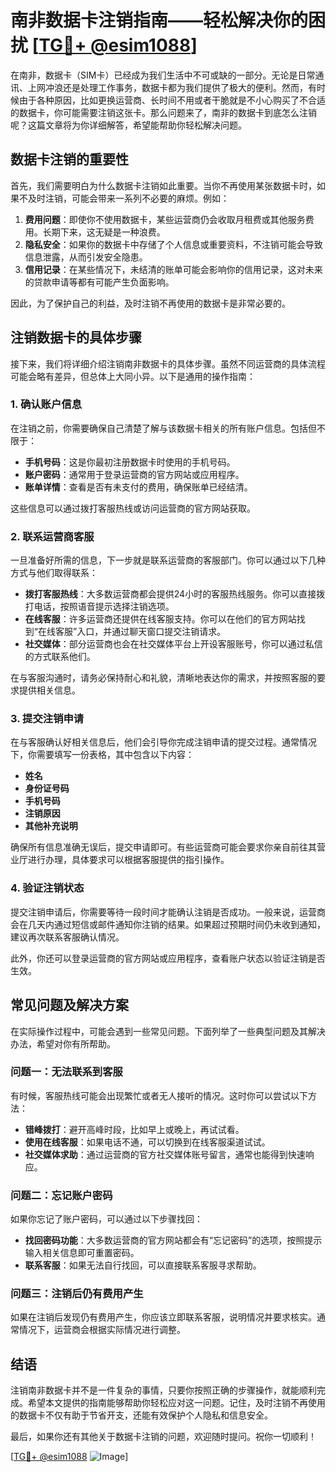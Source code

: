 # 南非数据卡注销指南——轻松解决你的困扰 [[TG💪+ @esim1088](https://t.me/s/esim1088)]

在南非，数据卡（SIM卡）已经成为我们生活中不可或缺的一部分。无论是日常通讯、上网冲浪还是处理工作事务，数据卡都为我们提供了极大的便利。然而，有时候由于各种原因，比如更换运营商、长时间不用或者干脆就是不小心购买了不合适的数据卡，你可能需要注销这张卡。那么问题来了，南非的数据卡到底怎么注销呢？这篇文章将为你详细解答，希望能帮助你轻松解决问题。

## 数据卡注销的重要性

首先，我们需要明白为什么数据卡注销如此重要。当你不再使用某张数据卡时，如果不及时注销，可能会带来一系列不必要的麻烦。例如：

1. **费用问题**：即使你不使用数据卡，某些运营商仍会收取月租费或其他服务费用。长期下来，这无疑是一种浪费。
2. **隐私安全**：如果你的数据卡中存储了个人信息或重要资料，不注销可能会导致信息泄露，从而引发安全隐患。
3. **信用记录**：在某些情况下，未结清的账单可能会影响你的信用记录，这对未来的贷款申请等都有可能产生负面影响。

因此，为了保护自己的利益，及时注销不再使用的数据卡是非常必要的。

## 注销数据卡的具体步骤

接下来，我们将详细介绍注销南非数据卡的具体步骤。虽然不同运营商的具体流程可能会略有差异，但总体上大同小异。以下是通用的操作指南：

### 1. 确认账户信息

在注销之前，你需要确保自己清楚了解与该数据卡相关的所有账户信息。包括但不限于：

- **手机号码**：这是你最初注册数据卡时使用的手机号码。
- **账户密码**：通常用于登录运营商的官方网站或应用程序。
- **账单详情**：查看是否有未支付的费用，确保账单已经结清。

这些信息可以通过拨打客服热线或访问运营商的官方网站获取。

### 2. 联系运营商客服

一旦准备好所需的信息，下一步就是联系运营商的客服部门。你可以通过以下几种方式与他们取得联系：

- **拨打客服热线**：大多数运营商都会提供24小时的客服热线服务。你可以直接拨打电话，按照语音提示选择注销选项。
- **在线客服**：许多运营商还提供在线客服支持。你可以在他们的官方网站找到“在线客服”入口，并通过聊天窗口提交注销请求。
- **社交媒体**：部分运营商也会在社交媒体平台上开设客服账号，你可以通过私信的方式联系他们。

在与客服沟通时，请务必保持耐心和礼貌，清晰地表达你的需求，并按照客服的要求提供相关信息。

### 3. 提交注销申请

在与客服确认好相关信息后，他们会引导你完成注销申请的提交过程。通常情况下，你需要填写一份表格，其中包含以下内容：

- **姓名**
- **身份证号码**
- **手机号码**
- **注销原因**
- **其他补充说明**

确保所有信息准确无误后，提交申请即可。有些运营商可能会要求你亲自前往其营业厅进行办理，具体要求可以根据客服提供的指引操作。

### 4. 验证注销状态

提交注销申请后，你需要等待一段时间才能确认注销是否成功。一般来说，运营商会在几天内通过短信或邮件通知你注销的结果。如果超过预期时间仍未收到通知，建议再次联系客服确认情况。

此外，你还可以登录运营商的官方网站或应用程序，查看账户状态以验证注销是否生效。

## 常见问题及解决方案

在实际操作过程中，可能会遇到一些常见问题。下面列举了一些典型问题及其解决办法，希望对你有所帮助。

### 问题一：无法联系到客服

有时候，客服热线可能会出现繁忙或者无人接听的情况。这时你可以尝试以下方法：

- **错峰拨打**：避开高峰时段，比如早上或晚上，再试试看。
- **使用在线客服**：如果电话不通，可以切换到在线客服渠道试试。
- **社交媒体求助**：通过运营商的官方社交媒体账号留言，通常也能得到快速响应。

### 问题二：忘记账户密码

如果你忘记了账户密码，可以通过以下步骤找回：

- **找回密码功能**：大多数运营商的官方网站都会有“忘记密码”的选项，按照提示输入相关信息即可重置密码。
- **联系客服**：如果无法自行找回，可以直接联系客服寻求帮助。

### 问题三：注销后仍有费用产生

如果在注销后发现仍有费用产生，你应该立即联系客服，说明情况并要求核实。通常情况下，运营商会根据实际情况进行调整。

## 结语

注销南非数据卡并不是一件复杂的事情，只要你按照正确的步骤操作，就能顺利完成。希望本文提供的指南能够帮助你轻松应对这一问题。记住，及时注销不再使用的数据卡不仅有助于节省开支，还能有效保护个人隐私和信息安全。

最后，如果你还有其他关于数据卡注销的问题，欢迎随时提问。祝你一切顺利！

[[TG💪+ @esim1088](https://t.me/s/esim1088) ![Image](https://i.postimg.cc/4NQfJmqS/Snipaste-2025-05-13-00-14-12.png)]
